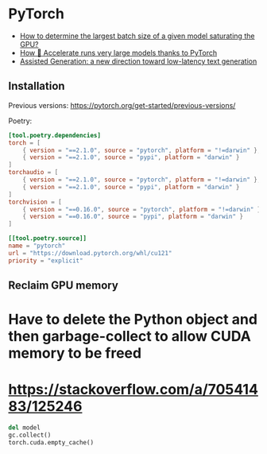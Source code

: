 # PyTorch

* [How to determine the largest batch size of a given model saturating the GPU?](https://discuss.pytorch.org/t/how-to-determine-the-largest-batch-size-of-a-given-model-saturating-the-gpu/146075)
* [How 🤗 Accelerate runs very large models thanks to PyTorch ](https://huggingface.co/blog/accelerate-large-models)
* [Assisted Generation: a new direction toward low-latency text generation](https://huggingface.co/blog/assisted-generation)

## Installation

Previous versions: <https://pytorch.org/get-started/previous-versions/>

Poetry:

```toml
[tool.poetry.dependencies]
torch = [
    { version = "==2.1.0", source = "pytorch", platform = "!=darwin" },
    { version = "==2.1.0", source = "pypi", platform = "darwin" }
]
torchaudio = [
    { version = "==2.1.0", source = "pytorch", platform = "!=darwin" },
    { version = "==2.1.0", source = "pypi", platform = "darwin" }
]
torchvision = [
    { version = "==0.16.0", source = "pytorch", platform = "!=darwin" },
    { version = "==0.16.0", source = "pypi", platform = "darwin" }
]

[[tool.poetry.source]]
name = "pytorch"
url = "https://download.pytorch.org/whl/cu121"
priority = "explicit"
```

## Reclaim GPU memory

# Have to delete the Python object and then garbage-collect to allow CUDA memory to be freed
# https://stackoverflow.com/a/70541483/125246

```python
del model
gc.collect()
torch.cuda.empty_cache()
```